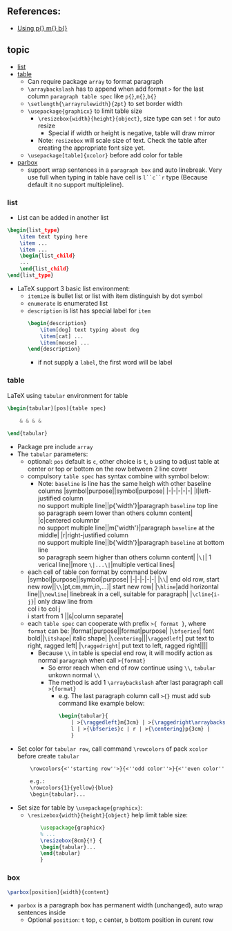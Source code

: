 ## References:
- [Using p{} m{} b{}](https://tex.stackexchange.com/questions/35293/p-m-and-b-columns-in-tables)

## topic
- [list](#list)
- [table](#table)
    - Can require package `array` to format paragraph
    - `\arraybackslash` has to append when add format `>` for the last column `paragraph table spec` like `p{}`,`m{}`,`b{}`
    - `\setlength{\arrayrulewidth}{2pt}` to set border width 
    - `\usepackage{graphicx}` to limit table size
        - `\resizebox{width}{height}{object}`, size type can set `!` for auto resize
            - Special if width or height is negative, table will draw mirror
        - Note: `resizebox` will scale size of text. Check the table after creating the appropriate font size yet.
    - `\usepackage[table]{xcolor}` before add color for table
- [parbox](#box)
    - support wrap sentences in a `paragraph box` and auto linebreak. Very use full when typing in table have cell is `l``c``r` type (Because default it no support multipleline).

### list
- List can be added in another list
```latex
\begin{list_type}
    \item text typing here
    \item ...
    \item ...
    \begin{list_child}
    ...
    \end{list_child}
\end{list_type}
```
- LaTeX support 3 basic list environment:
    - `itemize` is bullet list or list with item distinguish by dot symbol
    - `enumerate` is enumerated list
    - `description` is list has special label for `item`
        ```latex
        \begin{description}
            \item[dog] text typing about dog
            \item[cat] ...
            \item[mouse] ...
        \end{description}
        ```
        - if not supply a `label`, the first word will be label

### table
LaTeX using `tabular` environment for table
```latex
\begin{tabular}[pos]{table spec}
    
    & & & & 

\end{tabular}
```

- Package pre include `array`
- The `tabular` parameters:
    - optional: `pos` default is `c`, other choice is `t`, `b` using to adjust table at center or top or bottom on the row between 2 line cover
    - compulsory `table spec` has syntax combine with symbol below:
        - Note: `baseline` is line has the same heigh with other baseline columns
            |symbol|purpose||symbol|purpose|
            |-|-|-|-|-|
            |l|left-justified column <br> no support multiple line||p{'width'}|paragraph `baseline` top line <br> so paragraph seem lower than others column content|
            |c|centered columnbr <br> no support multiple line||m{'width'}|paragraph `baseline` at the middle|
            |r|right-justified column<br> no support multiple line||b{'width'}|paragraph `baseline` at bottom line <br> so paragraph seem higher than others column content|
            |`\|`| 1 verical line||more `\|...\|`|multiple vertical lines|
    - each cell of table con format by command below
        |symbol|purpose||symbol|purpose|
        |-|-|-|-|-|
        |`\\`| end old row, start new row||`\\`[pt,cm,mm,in,...]| start new row|
        |`\hline`|add horizontal line||`\newline`| linebreak in a cell, suitable for paragraph|
        |`\cline{i-j}`| only draw line from <br> col i to col j <br> i start from 1 ||`&`|column separate|
    - each `table spec` can cooperate with prefix `>{ format }`, where `format` can be:
        |format|purpose||format|purpose|
        |`\bfseries`| font bold||`\itshape`| italic shape|
        |`\centering`|||`\raggedleft`| put text to right, ragged left|
        |`\raggedright`| put text to left, ragged right||||
        - Because `\\` in table is special end row, it will modify action as normal `paragraph` when call `>{format}`
            - So error reach when end of row continue using `\\`, `tabular` unkown normal `\\`
            - The method is add 1 `\arraybackslash` after last paragraph call `>{format}`
                - e.g. The last paragraph column call `>{}` must add sub command like example below:
                    ```latex
                    \begin{tabular}{ 
                        | >{\raggedleft}m{3cm} | >{\raggedright\arraybackslash}b{3cm} | 
                        l | >{\bfseries}c | r | >{\centering}p{3cm} |
                        }
                    ```
- Set color for `tabular row`, call command `\rowcolors` of pack `xcolor` before create `tabular` 
    ```txt
        \rowcolors{<''starting row''>}{<''odd color''>}{<''even color''>} 
        
        e.g.: 
        \rowcolors{1}{yellow}{blue}
        \begin{tabular}...
    ```
- Set size for table by `\usepackage{graphicx}`:
    - `\resizebox{width}{height}{object}` help limit table size:
        ```latex
            \usepackage{graphicx}
            % ...
            \resizebox{8cm}{!} {
            \begin{tabular}...
            \end{tabular}
            }
        ```



### box
```latex
\parbox[position]{width}{content}
```
- `parbox` is a paragraph box has permanent width (unchanged), auto wrap sentences inside
    - Optional `position`: `t` top, `c` center, `b` bottom position in curent row

